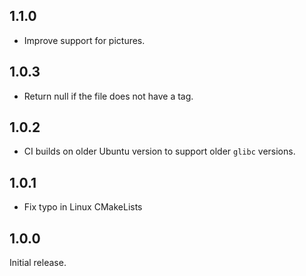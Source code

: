 ## 1.1.0
- Improve support for pictures.

## 1.0.3
- Return null if the file does not have a tag.

## 1.0.2
- CI builds on older Ubuntu version to support older `glibc` versions.

## 1.0.1
- Fix typo in Linux CMakeLists

## 1.0.0
Initial release.
